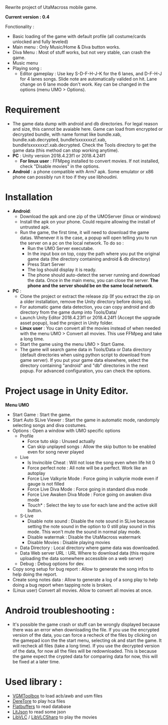 Rewrite project of UtaMacross mobile game. 

**Current version : 0.4**

Fonctionality : 
* Basic loading of the game with default profile (all costume/cards unlocked and fully leveled)
* Main menu : Only Music/Home & Diva button works.
* Diva Menu : Most of stuff works, but not very stable, can crash the game.
* Music menu
* Playing song :
  * Editor gameplay : Use key S-D-F-H-J-K for the 6 lanes, and D-F-H-J for 4 lanes songs. Slide note are automatically valided on hit. Lane change on 6 lane mode don't work. Key can be changed in the options (menu UMO > Options).

# Requirement

* The game data dump with android and db directories. For legal reason and size, this cannot be avaiable here. Game can load from encrypted or decrypted bundle, with name format like bundle.xab, bundle.xab.decrypted, bundle!sxxxxxxz!.xab, bundle!sxxxxxxz!.xab.decrypted. Check the Tools directory to get the game data (this method can stop working anytime).
* **PC** : Unity version 2018.4.23f1 or 2018.4.24f1
  * **For linux user** : FFMpeg installed to convert movies. If not installed, check "Disable movies" in the options.
* **Android** : a phone compatible with Arm7 apk. Some emulator or x86 phone can possibly run it too if they use libhoudini.

# Installation

* **Android**:
  * Download the apk and one zip of the UMOServer (linux or windows)
  * Install the apk on your phone. Could require allowing the install of untrusted apk.
  * Run the game, the first time, it will need to download the game datas. Whenever it is the case, a popup will open telling you to run the server on a pc on the local network. To do so :
    * Run the UMO Server executabe.
    * In the input box on top, copy the path where you put the original game data (the directory containing android & db directory)
    * Press Start Server
    * The log should display it is ready.
    * The phone should auto-detect the server running and download the data. Once in the main menu, you can close the server. **The phone and the server should be on the same local network**.
* **PC** : 
  * Clone the project or extract the release zip (If you extract the zip on a older installation, remove the Unity directory before doing so).
  * For automatic game data detection, you can copy android and db directory from the game dump into Tools/Data/
  * Launch Unity Editor 2018.4.23f1 or 2018.4.24f1 (Accept the upgrade asset popup), load the project in Unity folder.
  * **Linux user** : You can convert all the movies instead of when needed with the menu UMO > Convert all movies. This use FFMpeg and take a long time.
  * Start the game using the menu UMO > Start Game.
  * The game will search game data in Tools/Data or Data directory (default directories when using python script to download from game server). If you put your game data elsewhere, select the directory containing "android" and "db" directories in the next popup. For advanced configuration, you can check the options.

# Project usage in Unity Editor.
**Menu UMO**
* Start Game : Start the game.
* Start Auto SLive Viewer : Start the game in automatic mode, randomply selecting songs and diva costumes.
* Options : Open a window with UMO specific options
  * Profile
    * Force tuto skip : Unused actually
    * Can skip unplayed songs : Allow the skip button to be enabled even for song never played
  * Live
    * Is Invincible Cheat : Will not lose the song even when life hit 0
    * Force perfect note : All note will be a perfect. Work like an autoplay
    * Force Live Valkyrie Mode : Force going in valkyrie mode even if gauge is not filled
    * Force Live Diva Mode : Force going in standard diva mode
    * Force Live Awaken Diva Mode : Force going on awaken diva mode
    * Touch* : Select the key to use for each lane and the active skill button.
  * S-Live
    * Disable note sound : Disable the note sound in SLive because setting the note sound in the option to 0 still play sound in this mode. This won't mute the sound in normal play mode.
    * Disable watermak : Disable the UtaMacross watermark
    * Disable Movies : Disable playing movies
  * Data Directory : Local directory where game data was downloaded.
  * Data Web server URL : URL Where to download data (this require uploading the data somewhere accessible on a web server)
  * Debug : Debug options for dev.
* Copy song setup for bug report : Allow to generate the song infos to help doing the report.
* Create song notes data : Allow to generate a log of a song play to help doing a bug report when tapping note is broken.
* (Linux user) Convert all movies. Allow to convert all movies at once.

# Android troubleshooting :
* It's possible the game crash or stuff can be wrongly displayed because there was an error when downloading the file. If you use the encrypted version of the data, you can force a recheck of the files by clicking on the gamepad icon the the start menu, selecting ok and start the game. It will recheck all files (take a long time). If you use the decrypted version of the data, for now all the files will be redownloaded. This is because the game expect the crypted data for comparing data for now, this will be fixed at a later time.

# Used library :

* [VGMToolbox](https://sourceforge.net/projects/vgmtoolbox/) to load acb/awb and usm files
* [DereTore](https://github.com/OpenCGSS/DereTore) to play hca files
* [Flatbuffers](https://google.github.io/flatbuffers/) to read database
* [LitJson](https://litjson.net/) to read some json
* [LibVLC](https://code.videolan.org/videolan/vlc) / [LibVLCSharp](https://code.videolan.org/videolan/LibVLCSharp) to play the movies
